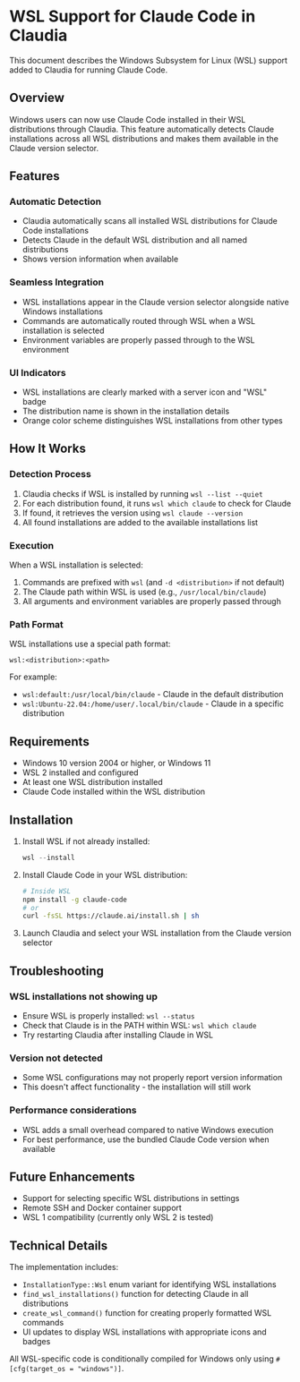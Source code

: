 # WSL Support for Claude Code in Claudia

This document describes the Windows Subsystem for Linux (WSL) support added to Claudia for running Claude Code.

## Overview

Windows users can now use Claude Code installed in their WSL distributions through Claudia. This feature automatically detects Claude installations across all WSL distributions and makes them available in the Claude version selector.

## Features

### Automatic Detection
- Claudia automatically scans all installed WSL distributions for Claude Code installations
- Detects Claude in the default WSL distribution and all named distributions
- Shows version information when available

### Seamless Integration
- WSL installations appear in the Claude version selector alongside native Windows installations
- Commands are automatically routed through WSL when a WSL installation is selected
- Environment variables are properly passed through to the WSL environment

### UI Indicators
- WSL installations are clearly marked with a server icon and "WSL" badge
- The distribution name is shown in the installation details
- Orange color scheme distinguishes WSL installations from other types

## How It Works

### Detection Process
1. Claudia checks if WSL is installed by running `wsl --list --quiet`
2. For each distribution found, it runs `wsl which claude` to check for Claude
3. If found, it retrieves the version using `wsl claude --version`
4. All found installations are added to the available installations list

### Execution
When a WSL installation is selected:
1. Commands are prefixed with `wsl` (and `-d <distribution>` if not default)
2. The Claude path within WSL is used (e.g., `/usr/local/bin/claude`)
3. All arguments and environment variables are properly passed through

### Path Format
WSL installations use a special path format:
```
wsl:<distribution>:<path>
```
For example:
- `wsl:default:/usr/local/bin/claude` - Claude in the default distribution
- `wsl:Ubuntu-22.04:/home/user/.local/bin/claude` - Claude in a specific distribution

## Requirements

- Windows 10 version 2004 or higher, or Windows 11
- WSL 2 installed and configured
- At least one WSL distribution installed
- Claude Code installed within the WSL distribution

## Installation

1. Install WSL if not already installed:
   ```powershell
   wsl --install
   ```

2. Install Claude Code in your WSL distribution:
   ```bash
   # Inside WSL
   npm install -g claude-code
   # or
   curl -fsSL https://claude.ai/install.sh | sh
   ```

3. Launch Claudia and select your WSL installation from the Claude version selector

## Troubleshooting

### WSL installations not showing up
- Ensure WSL is properly installed: `wsl --status`
- Check that Claude is in the PATH within WSL: `wsl which claude`
- Try restarting Claudia after installing Claude in WSL

### Version not detected
- Some WSL configurations may not properly report version information
- This doesn't affect functionality - the installation will still work

### Performance considerations
- WSL adds a small overhead compared to native Windows execution
- For best performance, use the bundled Claude Code version when available

## Future Enhancements

- Support for selecting specific WSL distributions in settings
- Remote SSH and Docker container support
- WSL 1 compatibility (currently only WSL 2 is tested)

## Technical Details

The implementation includes:
- `InstallationType::Wsl` enum variant for identifying WSL installations
- `find_wsl_installations()` function for detecting Claude in all distributions
- `create_wsl_command()` function for creating properly formatted WSL commands
- UI updates to display WSL installations with appropriate icons and badges

All WSL-specific code is conditionally compiled for Windows only using `#[cfg(target_os = "windows")]`.